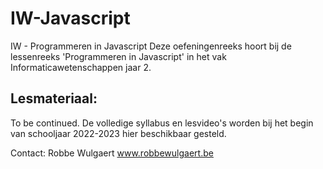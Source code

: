 # IW-Javascript
IW - Programmeren in Javascript
Deze oefeningenreeks hoort bij de lessenreeks 'Programmeren in Javascript' in het vak Informaticawetenschappen jaar 2. 

## Lesmateriaal: 

To be continued. De volledige syllabus en lesvideo's worden bij het begin van schooljaar 2022-2023 hier beschikbaar gesteld.

Contact: 
Robbe Wulgaert
www.robbewulgaert.be 
